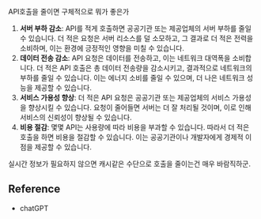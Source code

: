 API호출을 줄이면 구체적으로 뭐가 좋은가

1. **서버 부하 감소**: API를 적게 호출하면 공공기관 또는 제공업체의 서버 부하를 줄일 수 있습니다. 더 적은 요청은 서버 리소스를 덜 소모하고, 그 결과로 더 적은 전력을 소비하며, 이는 환경에 긍정적인 영향을 미칠 수 있습니다.
2. **데이터 전송 감소**: API 요청은 데이터를 전송하고, 이는 네트워크 대역폭을 소비합니다. 더 적은 API 호출은 총 데이터 전송량을 감소시키고, 결과적으로 네트워크의 부하를 줄일 수 있습니다. 이는 에너지 소비를 줄일 수 있으며, 더 나은 네트워크 성능을 제공할 수 있습니다.
3. **서비스 가용성 향상**: 더 적은 API 요청은 공공기관 또는 제공업체의 서비스 가용성을 향상시킬 수 있습니다. 요청이 줄어들면 서버는 더 잘 처리될 것이며, 이로 인해 서비스의 신뢰성이 향상될 수 있습니다.
4. **비용 절감**: 몇몇 API는 사용량에 따라 비용을 부과할 수 있습니다. 따라서 더 적은 호출을 하면 비용을 절감할 수 있습니다. 이는 공공기관이나 개발자에게 경제적 이점을 제공할 수 있습니다.

실시간 정보가 필요하지 않으면 캐시같은 수단으로 호출을 줄이는건 매우 바람직하군.
## Reference
- chatGPT